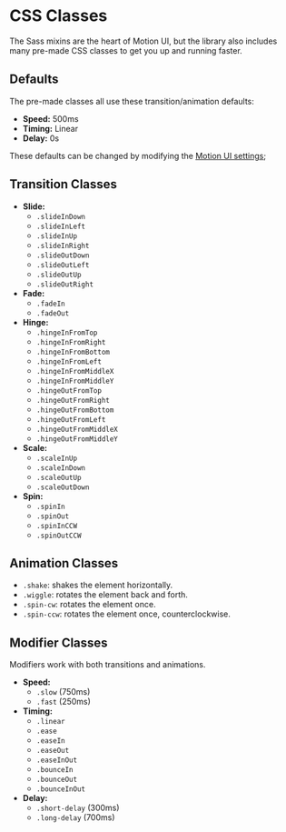 # CSS Classes

The Sass mixins are the heart of Motion UI, but the library also includes many pre-made CSS classes to get you up and running faster.

## Defaults

The pre-made classes all use these transition/animation defaults:

- **Speed:** 500ms
- **Timing:** Linear
- **Delay:** 0s

These defaults can be changed by modifying the [Motion UI settings](settings.md);

## Transition Classes

- **Slide:**
  - `.slideInDown`
  - `.slideInLeft`
  - `.slideInUp`
  - `.slideInRight`
  - `.slideOutDown`
  - `.slideOutLeft`
  - `.slideOutUp`
  - `.slideOutRight`
- **Fade:**
  - `.fadeIn`
  - `.fadeOut`
- **Hinge:**
  - `.hingeInFromTop`
  - `.hingeInFromRight`
  - `.hingeInFromBottom`
  - `.hingeInFromLeft`
  - `.hingeInFromMiddleX`
  - `.hingeInFromMiddleY`
  - `.hingeOutFromTop`
  - `.hingeOutFromRight`
  - `.hingeOutFromBottom`
  - `.hingeOutFromLeft`
  - `.hingeOutFromMiddleX`
  - `.hingeOutFromMiddleY`
- **Scale:**
  - `.scaleInUp`
  - `.scaleInDown`
  - `.scaleOutUp`
  - `.scaleOutDown`
- **Spin:**
  - `.spinIn`
  - `.spinOut`
  - `.spinInCCW`
  - `.spinOutCCW`

## Animation Classes

- `.shake`: shakes the element horizontally.
- `.wiggle`: rotates the element back and forth.
- `.spin-cw`: rotates the element once.
- `.spin-ccw`: rotates the element once, counterclockwise.

## Modifier Classes

Modifiers work with both transitions and animations.

- **Speed:**
  - `.slow` (750ms)
  - `.fast` (250ms)
- **Timing:**
  - `.linear`
  - `.ease`
  - `.easeIn`
  - `.easeOut`
  - `.easeInOut`
  - `.bounceIn`
  - `.bounceOut`
  - `.bounceInOut`
- **Delay:**
  - `.short-delay` (300ms)
  - `.long-delay` (700ms)



